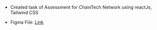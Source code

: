 

- Created task of Assessment for ChainTech Network using reactJs, Tailwind CSS

- Figma File: [Link](https://github.com/vikas1899/OpenChain-Network-Task)
